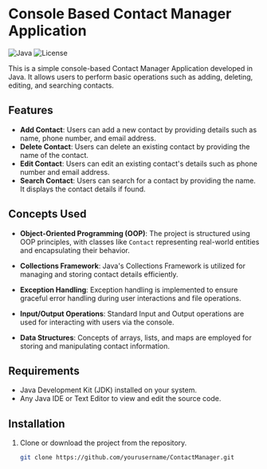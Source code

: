 # Console Based Contact Manager Application

![Java](https://img.shields.io/badge/Java-8-blue)
![License](https://img.shields.io/badge/license-MIT-green)

This is a simple console-based Contact Manager Application developed in Java. It allows users to perform basic operations such as adding, deleting, editing, and searching contacts.

## Features

- **Add Contact**: Users can add a new contact by providing details such as name, phone number, and email address.
- **Delete Contact**: Users can delete an existing contact by providing the name of the contact.
- **Edit Contact**: Users can edit an existing contact's details such as phone number and email address.
- **Search Contact**: Users can search for a contact by providing the name. It displays the contact details if found.

## Concepts Used

- **Object-Oriented Programming (OOP)**: The project is structured using OOP principles, with classes like `Contact` representing real-world entities and encapsulating their behavior.

- **Collections Framework**: Java's Collections Framework is utilized for managing and storing contact details efficiently.

- **Exception Handling**: Exception handling is implemented to ensure graceful error handling during user interactions and file operations.

- **Input/Output Operations**: Standard Input and Output operations are used for interacting with users via the console.

- **Data Structures**: Concepts of arrays, lists, and maps are employed for storing and manipulating contact information.


## Requirements

- Java Development Kit (JDK) installed on your system.
- Any Java IDE or Text Editor to view and edit the source code.

## Installation

1. Clone or download the project from the repository.
   ```sh
   git clone https://github.com/yourusername/ContactManager.git

